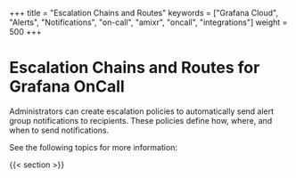 +++
title = "Escalation Chains and Routes"
keywords = ["Grafana Cloud", "Alerts", "Notifications", "on-call", "amixr", "oncall", "integrations"]
weight = 500
+++

# Escalation Chains and Routes for Grafana OnCall

Administrators can create escalation policies to automatically send alert group notifications to recipients. These policies define how, where, and when to send notifications.

See the following topics for more information:

{{< section >}}